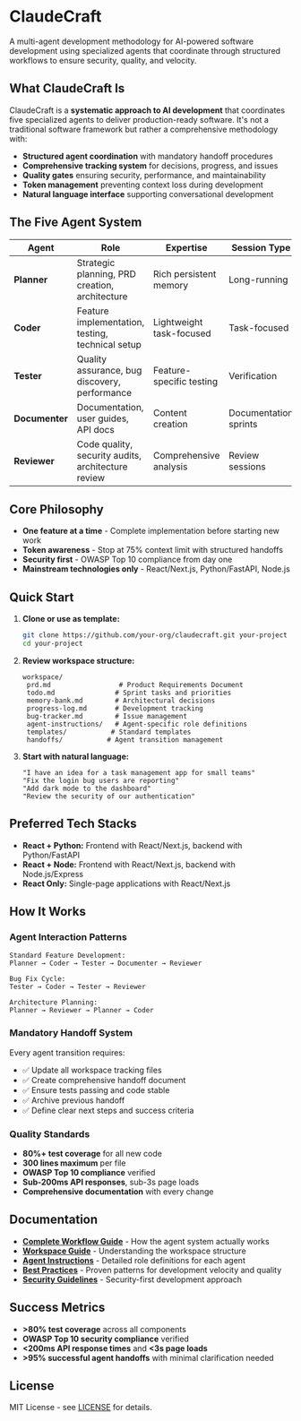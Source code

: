 # ClaudeCraft

A multi-agent development methodology for AI-powered software development using specialized agents that coordinate through structured workflows to ensure security, quality, and velocity.

## What ClaudeCraft Is

ClaudeCraft is a **systematic approach to AI development** that coordinates five specialized agents to deliver production-ready software. It's not a traditional software framework but rather a comprehensive methodology with:

- **Structured agent coordination** with mandatory handoff procedures
- **Comprehensive tracking system** for decisions, progress, and issues  
- **Quality gates** ensuring security, performance, and maintainability
- **Token management** preventing context loss during development
- **Natural language interface** supporting conversational development

## The Five Agent System

| Agent | Role | Expertise | Session Type |
|-------|------|-----------|--------------|
| **Planner** | Strategic planning, PRD creation, architecture | Rich persistent memory | Long-running |
| **Coder** | Feature implementation, testing, technical setup | Lightweight task-focused | Task-focused |
| **Tester** | Quality assurance, bug discovery, performance | Feature-specific testing | Verification |
| **Documenter** | Documentation, user guides, API docs | Content creation | Documentation sprints |
| **Reviewer** | Code quality, security audits, architecture review | Comprehensive analysis | Review sessions |

## Core Philosophy

- **One feature at a time** - Complete implementation before starting new work
- **Token awareness** - Stop at 75% context limit with structured handoffs  
- **Security first** - OWASP Top 10 compliance from day one
- **Mainstream technologies only** - React/Next.js, Python/FastAPI, Node.js

## Quick Start

1. **Clone or use as template:**
   ```bash
   git clone https://github.com/your-org/claudecraft.git your-project
   cd your-project
   ```

2. **Review workspace structure:**
   ```
   workspace/
    prd.md                 # Product Requirements Document
    todo.md               # Sprint tasks and priorities  
    memory-bank.md        # Architectural decisions
    progress-log.md       # Development tracking
    bug-tracker.md        # Issue management
    agent-instructions/   # Agent-specific role definitions
    templates/           # Standard templates
    handoffs/           # Agent transition management
   ```

3. **Start with natural language:**
   ```
   "I have an idea for a task management app for small teams"
   "Fix the login bug users are reporting"  
   "Add dark mode to the dashboard"
   "Review the security of our authentication"
   ```

## Preferred Tech Stacks

- **React + Python:** Frontend with React/Next.js, backend with Python/FastAPI
- **React + Node:** Frontend with React/Next.js, backend with Node.js/Express
- **React Only:** Single-page applications with React/Next.js

## How It Works

### Agent Interaction Patterns
```
Standard Feature Development:
Planner → Coder → Tester → Documenter → Reviewer

Bug Fix Cycle:
Tester → Coder → Tester → Reviewer

Architecture Planning:  
Planner → Reviewer → Planner → Coder
```

### Mandatory Handoff System
Every agent transition requires:
- ✅ Update all workspace tracking files
- ✅ Create comprehensive handoff document  
- ✅ Ensure tests passing and code stable
- ✅ Archive previous handoff
- ✅ Define clear next steps and success criteria

### Quality Standards
- **80%+ test coverage** for all new code
- **300 lines maximum** per file  
- **OWASP Top 10 compliance** verified
- **Sub-200ms API responses**, sub-3s page loads
- **Comprehensive documentation** with every change

## Documentation

- **[Complete Workflow Guide](workflow.md)** - How the agent system actually works
- **[Workspace Guide](workspace/README.md)** - Understanding the workspace structure
- **[Agent Instructions](workspace/agent-instructions/)** - Detailed role definitions for each agent
- **[Best Practices](docs/best-practices.md)** - Proven patterns for development velocity and quality
- **[Security Guidelines](docs/rules/security-rules.md)** - Security-first development approach

## Success Metrics

- **>80% test coverage** across all components
- **OWASP Top 10 security compliance** verified
- **<200ms API response times** and **<3s page loads**
- **>95% successful agent handoffs** with minimal clarification needed

## License

MIT License - see [LICENSE](LICENSE) for details.